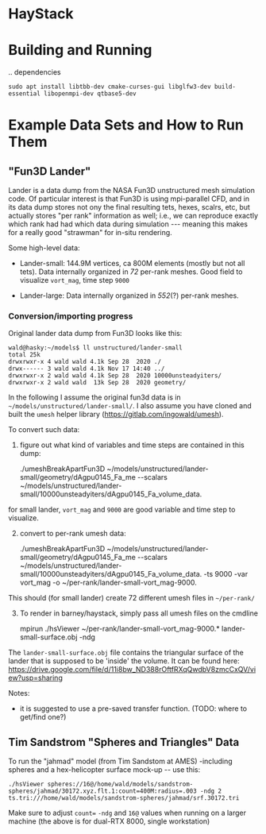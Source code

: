 # HayStack


# Building and Running

..
dependencies

    sudo apt install libtbb-dev cmake-curses-gui libglfw3-dev build-essential libopenmpi-dev qtbase5-dev


# Example Data Sets and How to Run Them

## "Fun3D Lander"

Lander is a data dump from the NASA Fun3D unstructured mesh simulation
code. Of particular interest is that Fun3D is using mpi-parallel CFD,
and in its data dump stores not ony the final resulting tets, hexes,
scalrs, etc, but actually stores "per rank" information as well; i.e.,
we can reproduce exactly which rank had had which data during
simulation --- meaning this makes for a really good "strawman" for
in-situ rendering. 

Some high-level data:

- Lander-small: 144.9M vertices, ca 800M elements (mostly but not all
  tets). Data internally organized in *72* per-rank meshes. Good field
  to visualize `vort_mag`, time step `9000`

- Lander-large: Data internally organized in *552*(?) per-rank meshes.

### Conversion/importing progress

Original lander data dump from Fun3D looks like this:

    wald@hasky:~/models$ ll unstructured/lander-small
    total 25k
    drwxrwxr-x 4 wald wald 4.1k Sep 28  2020 ./
    drwx------ 3 wald wald 4.1k Nov 17 14:40 ../
    drwxrwxr-x 2 wald wald 4.1k Sep 28  2020 10000unsteadyiters/
    drwxrwxr-x 2 wald wald  13k Sep 28  2020 geometry/

In the following I assume the original fun3d data is in
`~/models/unstructured/lander-small/`. I also assume you have cloned
and built the `umesh` helper library (https://gitlab.com/ingowald/umesh).

To convert such data:

1) figure out what kind of variables and time steps are contained in
this dump:

    ./umeshBreakApartFun3D ~/models/unstructured/lander-small/geometry/dAgpu0145_Fa_me --scalars ~/models/unstructured/lander-small/10000unsteadyiters/dAgpu0145_Fa_volume_data.
	
for small lander, `vort_mag` and `9000` are good variable and time
step to visualize.

2) convert to per-rank umesh data:

    ./umeshBreakApartFun3D ~/models/unstructured/lander-small/geometry/dAgpu0145_Fa_me --scalars ~/models/unstructured/lander-small/10000unsteadyiters/dAgpu0145_Fa_volume_data. -ts 9000 -var vort_mag -o ~/per-rank/lander-small-vort_mag-9000.

This should (for small lander) create 72 different umesh files in `~/per-rank/`

3) To render in barney/haystack, simply pass all umesh files on the cmdline

    mpirun <mpiconfig> ./hsViewer ~/per-rank/lander-small-vort_mag-9000.* lander-small-surface.obj -ndg <numgroups> 
   
The `lander-small-surface.obj` file contains the triangular surface of the lander that is supposed to be 'inside' the volume. It can be found here: https://drive.google.com/file/d/11i8bw_ND388rOftfRXqQwdbV8zmcCxQV/view?usp=sharing

Notes:

- it is suggested to use a pre-saved transfer function. (TODO: where
  to get/find one?)
  



## Tim Sandstrom "Spheres and Triangles" Data

To run the "jahmad" model (from Tim Sandstom at AMES)  -including spheres and a hex-helicopter surface mock-up -- use this:

    ./hsViewer spheres://16@/home/wald/models/sandstrom-spheres/jahmad/30172.xyz.flt.1:count=400M:radius=.003 -ndg 2 ts.tri:///home/wald/models/sandstrom-spheres/jahmad/srf.30172.tri
	
Make sure to adjust `count=` `-ndg` and `16@` values when running on a
larger machine (the above is for dual-RTX 8000, single workstation)


